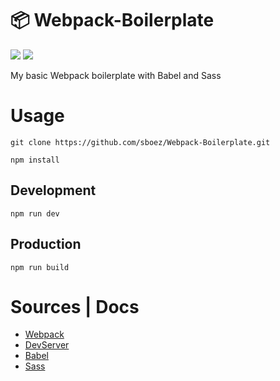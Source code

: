 # :package: Webpack-Boilerplate

<img src="https://img.shields.io/badge/webpack-5.22.0-blue"> <img src="https://img.shields.io/badge/webpack  cli-4.5.0-blue">

My basic Webpack boilerplate with Babel and Sass

# Usage

```shell
git clone https://github.com/sboez/Webpack-Boilerplate.git
```

```shell
npm install
```

## Development

```shell
npm run dev
```

## Production

```shell
npm run build
```

# Sources | Docs

-   [Webpack](https://webpack.js.org/)
-   [DevServer](https://webpack.js.org/configuration/dev-server/)
-   [Babel](https://babeljs.io/)
-   [Sass](https://sass-lang.com/)
